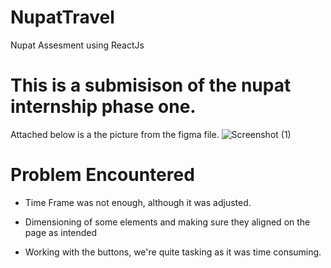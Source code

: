 # NupatTravel
Nupat Assesment using ReactJs

# This is a submisison of the nupat internship phase one. 
Attached below is a the picture from the figma file.
![Screenshot (1)](https://user-images.githubusercontent.com/69279314/229046662-650000af-b98f-4fcd-99d2-4d6711e85d40.png)

# Problem Encountered
- Time Frame was not enough, although it was adjusted.
* Dimensioning of some elements and making sure they aligned on the page as intended
+ Working with the buttons, we're quite tasking as it was time consuming.


